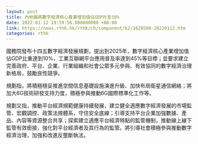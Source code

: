 ```yaml
---
layout: post
title: 內地擬將數字經濟核心產業增加值佔GDP升至10%
date: 2022-01-12 19:59:56.000000000 +08:00
link: https://news.rthk.hk/rthk/ch/component/k2/1628580-20220112.htm
categories: rthk
---
```


國務院發布十四五數字經濟發展規劃，提出到2025年，數字經濟核心產業增加值佔GDP比重達到10%，工業互聯網平台應用普及率達到45%等目標；並要求建立完善政府、平台、企業、行業組織和社會公眾多元參與、有效協同的數字經濟治理新格局，鼓勵良性競爭。

規劃指，將積極穩妥推進空間信息基礎設施演進升級、加快布局衛星通信網絡；將加大6G技術研發支持力度，積極參與推動6G國際標準化工作等。

規劃又指，推動平台經濟規範健康持續發展，建立健全適應數字經濟發展的市場監管、宏觀調控、政策法規體系，守住安全底線；引導支持平台企業加強數據、產品、內容等資源整合共享；探索建立適應平台經濟特點的監管機制，推動線上線下監管有效銜接，強化對平台經濟者及其行為的監管。將引導社會積極參與推動數字經濟治理，加強和改進反壟斷執法。

